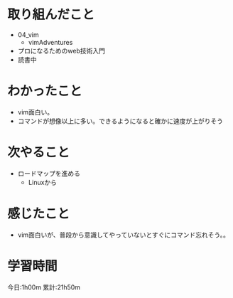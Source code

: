 # 取り組んだこと
  - 04_vim
    - vimAdventures
  - プロになるためのweb技術入門
   - 読書中

# わかったこと
  - vim面白い。
  - コマンドが想像以上に多い。できるようになると確かに速度が上がりそう

# 次やること
- ロードマップを進める
  - Linuxから

# 感じたこと
  - vim面白いが、普段から意識してやっていないとすぐにコマンド忘れそう。。


# 学習時間
今日:1h00m
累計:21h50m
